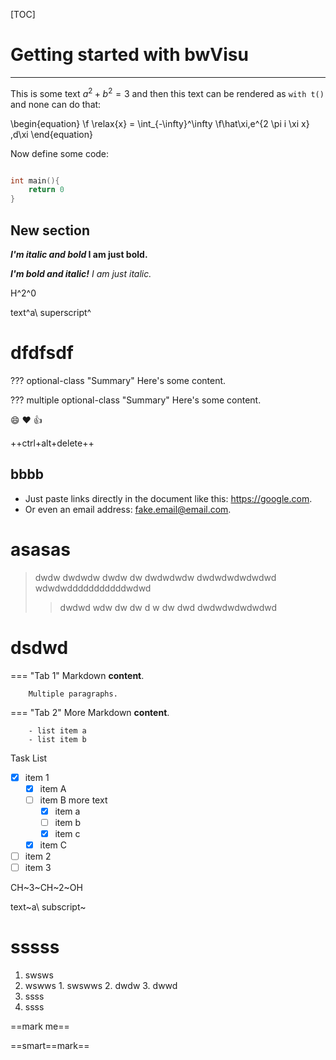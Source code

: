 [TOC]

# Getting started with bwVisu
---

This is some text $a^2 + b^2 = 3$ and then this text can be rendered
as `with t()` and none can do that:

\begin{equation}
\f \relax{x} = \int_{-\infty}^\infty
    \f\hat\xi\,e^{2 \pi i \xi x}
    \,d\xi
\end{equation}

Now define some code:

``` cpp

int main(){
    return 0
}

```

## New section

***I'm italic and bold* I am just bold.**

***I'm bold and italic!** I am just italic.*

H^2^0

text^a\ superscript^

# dfdfsdf

??? optional-class "Summary"
    Here's some content.

??? multiple optional-class "Summary"
    Here's some content.

:smile: :heart: :thumbsup:

++ctrl+alt+delete++

## bbbb

- Just paste links directly in the document like this: https://google.com.
- Or even an email address: fake.email@email.com.


# asasas

> dwdw dwdwdw dwdw dw
> dwdwdwdw
> dwdwdwdwdwdwd
> wdwdwdddddddddddwdwd
> > dwdwd wdw dw dw d w dw dwd
> > dwdwdwdwdwdwd

# dsdwd

=== "Tab 1"
        Markdown **content**.

        Multiple paragraphs.

=== "Tab 2"
        More Markdown **content**.

        - list item a
        - list item b

Task List

-   [X] item 1
    *   [X] item A
    *   [ ] item B
        more text
        +   [x] item a
        +   [ ] item b
        +   [x] item c
    *   [X] item C
-   [ ] item 2
-   [ ] item 3

CH~3~CH~2~OH

text~a\ subscript~

# sssss

1. swsws
2. wswws
        1. swswws
        2. dwdw
        3. dwwd
3. ssss
4. ssss

==mark me==

==smart==mark==